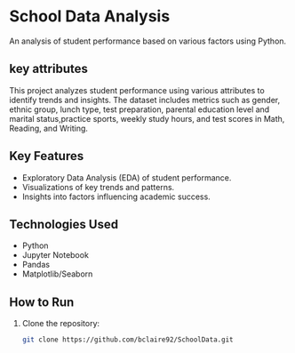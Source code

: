# School Data Analysis
 An analysis of student performance based on various factors using Python.
## key attributes
This project analyzes student performance using various attributes to identify trends and insights. The dataset includes metrics such as gender, ethnic group, lunch type, test preparation, parental education level and marital status,practice sports, weekly study hours, and test scores in Math, Reading, and Writing.

## Key Features
- Exploratory Data Analysis (EDA) of student performance.
- Visualizations of key trends and patterns.
- Insights into factors influencing academic success.

## Technologies Used
- Python
- Jupyter Notebook
- Pandas
- Matplotlib/Seaborn

## How to Run
1. Clone the repository:
   ```bash
   git clone https://github.com/bclaire92/SchoolData.git
